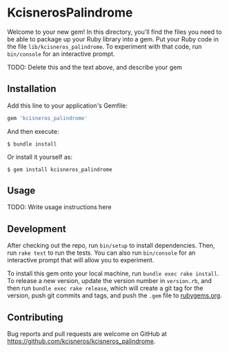 # KcisnerosPalindrome

Welcome to your new gem! In this directory, you'll find the files you need to be able to package up your Ruby library into a gem. Put your Ruby code in the file `lib/kcisneros_palindrome`. To experiment with that code, run `bin/console` for an interactive prompt.

TODO: Delete this and the text above, and describe your gem

## Installation

Add this line to your application's Gemfile:

```ruby
gem 'kcisneros_palindrome'
```

And then execute:

    $ bundle install

Or install it yourself as:

    $ gem install kcisneros_palindrome

## Usage

TODO: Write usage instructions here

## Development

After checking out the repo, run `bin/setup` to install dependencies. Then, run `rake test` to run the tests. You can also run `bin/console` for an interactive prompt that will allow you to experiment.

To install this gem onto your local machine, run `bundle exec rake install`. To release a new version, update the version number in `version.rb`, and then run `bundle exec rake release`, which will create a git tag for the version, push git commits and tags, and push the `.gem` file to [rubygems.org](https://rubygems.org).

## Contributing

Bug reports and pull requests are welcome on GitHub at https://github.com/kcisneros/kcisneros_palindrome.

